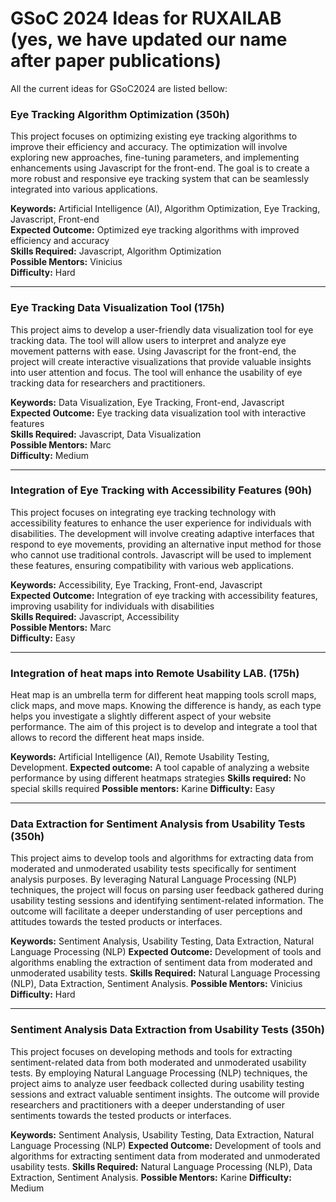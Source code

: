 # GSoC 2024 Ideas for RUXAILAB (yes, we have updated our name after paper publications)

All the current ideas for GSoC2024 are listed bellow:


### Eye Tracking Algorithm Optimization (350h)
This project focuses on optimizing existing eye tracking algorithms to improve their efficiency and accuracy. The optimization will involve exploring new approaches, fine-tuning parameters, and implementing enhancements using Javascript for the front-end. The goal is to create a more robust and responsive eye tracking system that can be seamlessly integrated into various applications.

**Keywords:** Artificial Intelligence (AI), Algorithm Optimization, Eye Tracking, Javascript, Front-end  
**Expected Outcome:** Optimized eye tracking algorithms with improved efficiency and accuracy  
**Skills Required:** Javascript, Algorithm Optimization  
**Possible Mentors:** Vinicius  
**Difficulty:** Hard

---

### Eye Tracking Data Visualization Tool (175h)
This project aims to develop a user-friendly data visualization tool for eye tracking data. The tool will allow users to interpret and analyze eye movement patterns with ease. Using Javascript for the front-end, the project will create interactive visualizations that provide valuable insights into user attention and focus. The tool will enhance the usability of eye tracking data for researchers and practitioners.

**Keywords:** Data Visualization, Eye Tracking, Front-end, Javascript  
**Expected Outcome:** Eye tracking data visualization tool with interactive features  
**Skills Required:** Javascript, Data Visualization  
**Possible Mentors:** Marc  
**Difficulty:** Medium

---

### Integration of Eye Tracking with Accessibility Features (90h)
This project focuses on integrating eye tracking technology with accessibility features to enhance the user experience for individuals with disabilities. The development will involve creating adaptive interfaces that respond to eye movements, providing an alternative input method for those who cannot use traditional controls. Javascript will be used to implement these features, ensuring compatibility with various web applications.

**Keywords:** Accessibility, Eye Tracking, Front-end, Javascript  
**Expected Outcome:** Integration of eye tracking with accessibility features, improving usability for individuals with disabilities  
**Skills Required:** Javascript, Accessibility  
**Possible Mentors:** Marc  
**Difficulty:** Easy

---

### Integration of heat maps into Remote Usability LAB. (175h)
Heat map is an umbrella term for different heat mapping tools scroll maps, click maps, and move maps. Knowing the difference is handy, as each type helps you investigate a slightly different aspect of your website performance.
The aim of this project is to develop and integrate a tool that allows to record the different heat maps inside.

**Keywords:** Artificial Intelligence (AI), Remote Usability Testing, Development.
**Expected outcome:** A tool capable of analyzing a website performance by using different heatmaps strategies
**Skills required:** No special skills required
**Possible mentors:** Karine
**Difficulty:** Easy

---

### Data Extraction for Sentiment Analysis from Usability Tests (350h)
This project aims to develop tools and algorithms for extracting data from moderated and unmoderated usability tests specifically for sentiment analysis purposes. By leveraging Natural Language Processing (NLP) techniques, the project will focus on parsing user feedback gathered during usability testing sessions and identifying sentiment-related information. The outcome will facilitate a deeper understanding of user perceptions and attitudes towards the tested products or interfaces.

**Keywords:** Sentiment Analysis, Usability Testing, Data Extraction, Natural Language Processing (NLP)
**Expected Outcome:** Development of tools and algorithms enabling the extraction of sentiment data from moderated and unmoderated usability tests.
**Skills Required:** Natural Language Processing (NLP), Data Extraction, Sentiment Analysis.
**Possible Mentors:** Vinicius
**Difficulty:** Hard

---

### Sentiment Analysis Data Extraction from Usability Tests (350h)
This project focuses on developing methods and tools for extracting sentiment-related data from both moderated and unmoderated usability tests. By employing Natural Language Processing (NLP) techniques, the project aims to analyze user feedback collected during usability testing sessions and extract valuable sentiment insights. The outcome will provide researchers and practitioners with a deeper understanding of user sentiments towards the tested products or interfaces.

**Keywords:** Sentiment Analysis, Usability Testing, Data Extraction, Natural Language Processing (NLP)
**Expected Outcome:** Development of tools and algorithms for extracting sentiment data from moderated and unmoderated usability tests.
**Skills Required:** Natural Language Processing (NLP), Data Extraction, Sentiment Analysis.
**Possible Mentors:** Karine
**Difficulty:** Medium

